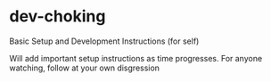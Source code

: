 # dev-choking
Basic Setup and Development Instructions (for self)

Will add important setup instructions as time progresses.
For anyone watching, follow at your own disgression